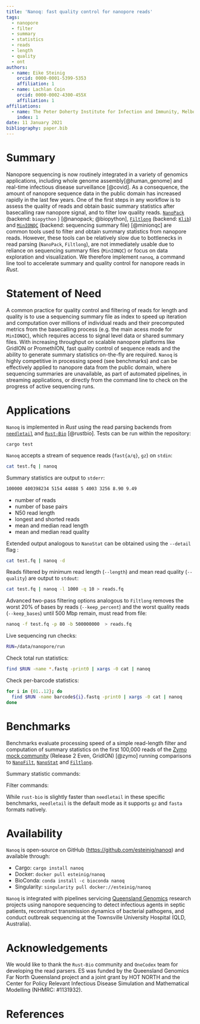 ```yaml
---
title: 'Nanoq: fast quality control for nanopore reads'
tags:
  - nanopore
  - filter 
  - summary
  - statistics
  - reads
  - length
  - quality
  - ont
authors:
  - name: Eike Steinig
    orcid: 0000-0001-5399-5353
    affiliation: 1
  - name: Lachlan Coin
    orcid: 0000-0002-4300-455X
    affiliation: 1
affiliations:
  - name: The Peter Doherty Institute for Infection and Immunity, Melbourne University, Australia
    index: 1
date: 11 January 2021
bibliography: paper.bib
---
```


# Summary

Nanopore sequencing is now routinely integrated in a variety of genomics applications, including whole genome assembly[@human_genome] and real-time infectious disease surveillance [@covid]. As a consequence, the amount of nanopore sequence data in the public domain has increased rapidly in the last few years. One of the first steps in any workflow is to assess the quality of reads and obtain basic summary statistics after basecalling raw nanopore signal, and to filter low quality reads. [`NanoPack`](https://github.com/wdecoster/nanopack) (backend: `biopython` ) [@nanopack; @biopython], [`Filtlong`](https://github.com/rrwick/Filtlong) (backend: [`Klib`](https://github.com/attractivechaos/klib)) and [`MinIONQC`](https://github.com/roblanf/minion_qc/blob/master/README.md) (backend: sequencing summary file) [@minionqc] are common tools used to filter and obtain summary statistics from nanopore reads. However, these tools can be relatively slow due to bottlenecks in read parsing (`NanoPack`, `Filtlong`), are not immediately usable due to reliance on sequencing summary files (`MinIONQC`) or focus on data exploration and visualization. We therefore implement `nanoq`, a command line tool to accelerate summary and quality control for nanopore reads in *Rust*. 

# Statement of Need

A common practice for quality control and filtering of reads for length and quality is to use a sequencing summary file as index to speed up iteration and computation over millions of individual reads and their precomputed metrics from the basecalling process (e.g. the main acess mode for `MinIONQC`), which requires access to signal level data or shared summary files. With increasing throughput on scalable nanopore platforms like GridION or PromethION, fast quality control of sequence reads and the ability to generate summary statistics on-the-fly are required. `Nanoq` is highly competitive in processing speed (see benchmarks) and can be effectively applied to nanopore data from the public domain, where sequencing summaries are unavailable, as part of automated pipelines, in streaming applications, or directly from the command line to check on the progress of active sequencing runs.

# Applications

`Nanoq` is implemented in *Rust* using the read parsing backends from [`needletail`](https://github.com/onecodex/needletail) and [`Rust-Bio`](https://github.com/rust-bio/rust-bio) [@rustbio]. Tests can be run within the repository:

```
cargo test
```

`Nanoq` accepts a stream of sequence reads (`fast{a/q}`, `gz`) on `stdin`:

```bash
cat test.fq | nanoq
```

Summary statistics are output to `stderr`: 

```bash
100000 400398234 5154 44888 5 4003 3256 8.90 9.49
```

* number of reads
* number of base pairs
* N50 read length
* longest and shorted reads
* mean and median read length
* mean and median read quality 

Extended output analogous to `NanoStat` can be obtained using the `--detail` flag :

```bash
cat test.fq | nanoq -d
```

Reads filtered by minimum read length (`--length`) and mean read quality (`--quality`) are output to `stdout`:

```bash
cat test.fq | nanoq -l 1000 -q 10 > reads.fq 
```

Advanced two-pass filtering options analogous to `Filtlong` removes the worst 20% of bases by reads (`--keep_percent`) and the worst quality reads (`--keep_bases`) until 500 Mbp remain, must read from file:

```bash
nanoq -f test.fq -p 80 -b 500000000  > reads.fq 
```

Live sequencing run checks:

```bash
RUN=/data/nanopore/run
```

Check total run statistics:

```bash
find $RUN -name *.fastq -print0 | xargs -0 cat | nanoq
```

Check per-barcode statistics:

```bash
for i in {01..12}; do
  find $RUN -name barcode${i}.fastq -print0 | xargs -0 cat | nanoq
done
```

# Benchmarks


Benchmarks evaluate processing speed of a simple read-length filter and computation of summary statistics on the first 100,000 reads of the [Zymo mock community](https://github.com/LomanLab/mockcommunity) (Release 2 Even, GridION) [@zymo] running comparisons to [`NanoFilt`](https://github.com/wdecoster/nanofilt), [`NanoStat`](https://github.com/wdecoster/nanostat) and [`Filtlong`](https://github.com/rrwick/Filtlong).

Summary statistic commands:


Filter commands:


While `rust-bio` is slightly faster than `needletail` in these specific benchmarks, `needletail` is the default mode as it supports `gz` and `fasta` formats natively.

# Availability

`Nanoq` is open-source on GitHub (https://github.com/esteinig/nanoq) and available through:

* Cargo: `cargo install nanoq`
* Docker: `docker pull esteinig/nanoq`
* BioConda: `conda install -c bioconda nanoq`
* Singularity: `singularity pull docker://esteinig/nanoq`

`Nanoq` is integrated with pipelines servicing [Queensland Genomics](https://github.com/np-core) research projects using nanopore sequencing to detect infectious agents in septic patients, reconstruct transmission dynamics of bacterial pathogens, and conduct outbreak sequencing at the Townsville University Hospital (QLD, Australia).

# Acknowledgements

We would like to thank the `Rust-Bio` community and `OneCodex` team for developing the read parsers. ES was funded by the Queensland Genomics Far North Queensland project and a joint grant by HOT NORTH and the Center for Policy Relevant Infectious Disease Simulation and Mathematical Modelling (NHMRC: #1131932).

# References

